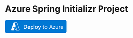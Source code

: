 # Azure Spring Initializr Project

<a href="https://yonghui-web-deploy.azurewebsites.net/deploy?url=https://github.com/hui1110/deploydemo&branch=dev" data-linktype="external">
    <img src="https://raw.githubusercontent.com/Azure/azure-quickstart-templates/master/1-CONTRIBUTION-GUIDE/images/deploytoazure.svg?sanitize=true" alt="Deploy to Azure" width="200px" data-linktype="relative-path">
</a>
